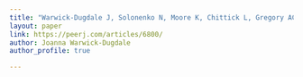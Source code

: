 ```yaml
---
title: "Warwick-Dugdale J, Solonenko N, Moore K, Chittick L, Gregory AC, Allen MJ, Sullivan MB, Temperton B. 2019. Long-read viral metagenomics captures abundant and microdiverse viral populations and their niche-defining genomic islands. PeerJ 7:e6800 [https://doi.org/10.7717/peerj.6800a](https://doi.org/10.7717/peerj.6800a)"
layout: paper
link: https://peerj.com/articles/6800/
author: Joanna Warwick-Dugdale
author_profile: true

---
```

